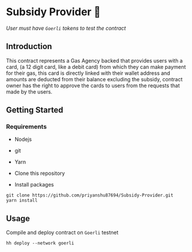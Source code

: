 # Subsidy Provider 🏦

*User must have `Goerli` tokens to test the contract*

## Introduction

This contract represents a Gas Agency backed that provides users with a card, (a 12 digit card, like a debit card) from which they can make payment for their gas, this card is directly linked with their wallet address and amounts are deducted from their balance excluding the subsidy, contract owner has the right to approve the cards to users from the requests that made by the users.

## Getting Started

### Requirements
* Nodejs
* git
* Yarn

* Clone this repository 
* Install packages

```
git clone https://github.com/priyanshu87694/Subsidy-Provider.git
yarn install
```

## Usage

Compile and deploy contract on `Goerli` testnet

```
hh deploy --network goerli
```